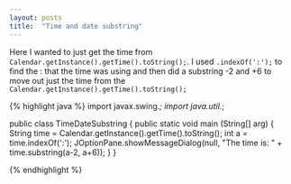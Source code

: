 ```yaml
---
layout: posts
title:  "Time and date substring"
---
```

Here I wanted to just get the time from `Calendar.getInstance().getTime().toString();`. I used `.indexOf(':');` to find the : that the time was using and then did a substring -2 and +6 to move out just the time from the `Calendar.getInstance().getTime().toString();`

{% highlight java %}
import javax.swing.*;
import java.util.*;

public class TimeDateSubstring {
	public static void main (String[] arg) {
		String time = Calendar.getInstance().getTime().toString();
		int a = time.indexOf(':');
		JOptionPane.showMessageDialog(null, "The time is: " + time.substring(a-2, a+6));
	}
}

{% endhighlight %}
